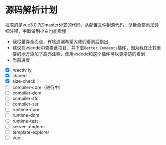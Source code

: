 # 源码解析计划

拉取的是vue3.0.7的master分支的代码，从配置文件到源代码，尽量全部添加详细注释，争取做到小白也能看懂

- 我尽量弄全面点，有啥遗漏希望大佬们看到后指出
- 建议在vscode中查看此项目，并下载`Better Comments`插件，因为我在比较重要的地方添加了高亮注释，使用vscode和这个插件可以更清楚的看到
- 当前进度

- [x] reactivity
- [x] shared
- [x] size-check
- [ ] compiler-core（进行中）
- [ ] compiler-dom
- [ ] compiler-sfc
- [ ] compiler-ssr
- [ ] runtime-core
- [ ] runtime-dom
- [ ] runtime-test
- [ ] server-renderer
- [ ] template-explorer
- [ ] vue

